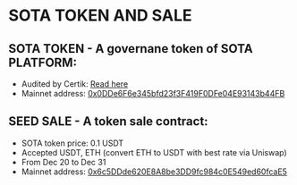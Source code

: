 # SOTA TOKEN AND SALE
## SOTA TOKEN - A governane token of SOTA PLATFORM: 
- Audited by Certik: [Read here](https://github.com/sota-platform/sota-token-contracts/blob/master/audit/CertiK_Verification_Report_for_SotaNext.pdf)
- Mainnet address: [0x0DDe6F6e345bfd23f3F419F0DFe04E93143b44FB](https://etherscan.io/token/0x0DDe6F6e345bfd23f3F419F0DFe04E93143b44FB)
## SEED SALE - A token sale contract:
- SOTA token price: 0.1 USDT
- Accepted USDT, ETH (convert ETH to USDT with best rate via Uniswap)
- From Dec 20 to Dec 31
- Mainnet address: [0x6c5DDde620E8A8be3DD9fc984c0E549ed60fcaE5](https://etherscan.io/address/0x6c5DDde620E8A8be3DD9fc984c0E549ed60fcaE5)
